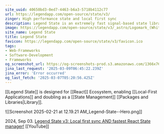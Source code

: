 ```yaml
---
site_uuid: 40650bd3-0ed7-4463-b6a3-5718b4112c77
url: https://legendapp.com/open-source/state/v3/
zinger: High performance state and local first sync
description: Legend State is an extremely fast signal-based state library with fine-grained reactivity and a powerful sync engine that works with any backend.
image: https://legendapp.com/open-source/state/v3/_astro/Logomark_(White).BFbx2HQ__ZXR6FG.svg
site_name: Legend State
title: Legend State
favicon: https://legendapp.com/open-source/state/v3/favicon.ico
tags:
- Web-Frameworks
- Software-Development
- Frameworks
og_screenshot_url: https://og-screenshots-prod.s3.amazonaws.com/1366x768/80/false/15d0aa3a80b9ec3bef65a28eb8b598aec3eeedf543e25ee159661e10c83c663b.jpeg
jina_last_request: '2025-03-09T06:45:22.239Z'
jina_error: 'Error occurred'
og_last_fetch: '2025-03-07T05:20:56.425Z'
---
```


[[Legend State]] is designed for [[React]] Ecosystem, enabling [[Local-First Applications]] and doubling as a [[State Management]] [[Packages and Libraries|Library]].

![[Screenshot 2025-02-21 at 12.19.21 AM_Legend-State--Hero.png]]

2024, Sep 03. [Legend State v3: Local first sync AND fastest React State manager!](https://youtu.be/xkWvDG6uEfk?si=8EKpaV9H7z4924Jt) [[YouTube]]





